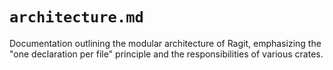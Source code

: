 # `architecture.md`

Documentation outlining the modular architecture of Ragit, emphasizing the "one declaration per file" principle and the responsibilities of various crates.